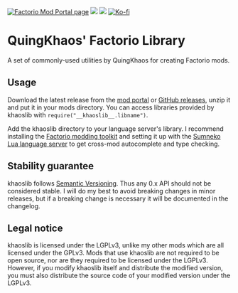 [![Factorio Mod Portal page](https://img.shields.io/badge/dynamic/json?color=orange&label=Factorio&query=downloads_count&suffix=%20downloads&url=https%3A%2F%2Fmods.factorio.com%2Fapi%2Fmods%2Fkhaoslib&style=for-the-badge)](https://mods.factorio.com/mod/khaoslib) [![](https://img.shields.io/github/issues/QuingKhaos/khaoslib/bug?label=Bug%20Reports&style=for-the-badge)](https://github.com/QuingKhaos/khaoslib/issues?q=is%3Aissue%20state%3Aopen%20label%3Abug) [![](https://img.shields.io/github/issues-pr/QuingKhaos/khaoslib?label=Pull%20Requests&style=for-the-badge)](https://github.com/QuingKhaos/khaoslib/pulls) [![Ko-fi](https://img.shields.io/badge/Ko--fi-support%20me-hotpink?logo=kofi&logoColor=white&style=for-the-badge)](https://ko-fi.com/quingkhaos)

# QuingKhaos' Factorio Library

A set of commonly-used utilities by QuingKhaos for creating Factorio mods.

## Usage

Download the latest release from the [mod portal](https://mods.factorio.com/mod/khaoslib/downloads) or [GitHub releases](https://github.com/QuingKhaos/khaoslib/releases), unzip it and put it in your mods directory. You can access libraries provided by khaoslib with `require("__khaoslib__.libname")`.

Add the khaoslib directory to your language server's library. I recommend installing the [Factorio modding toolkit](https://github.com/justarandomgeek/vscode-factoriomod-debug) and setting it up with the [Sumneko Lua language server](https://github.com/sumneko/lua-language-server) to get cross-mod autocomplete and type checking.

## Stability guarantee

khaoslib follows [Semantic Versioning](https://semver.org/). Thus any 0.x API should not be considered stable. I will do my best to avoid breaking changes in minor releases, but if a breaking change is necessary it will be documented in the changelog.

## Legal notice

khaoslib is licensed under the LGPLv3, unlike my other mods which are all licensed under the GPLv3. Mods that use khaoslib are not required to be open source, nor are they required to be licensed under the LGPLv3. However, if you modify khaoslib itself and distribute the modified version, you must also distribute the source code of your modified version under the LGPLv3.
